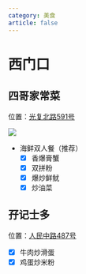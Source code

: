```yaml
---
category: 美食
article: false
---
```


# 西门口

## 四哥家常菜

<span class="icon iconfont icon-locate"></span> 位置：<a href="https://ditu.amap.com/place/B0IAFOBKKV" target="_blank">光复北路591号</a>

![](https://img.sherry4869.com/blog/life/food/china/guangdong/guangzhou/yx/xmk/img.jpg)

- 海鲜双人餐（推荐）
  - [x] 香爆膏蟹
  - [x] 双拼粉
  - [x] 爆炒鲜鱿
  - [x] 炒油菜

## 孖记士多

<span class="icon iconfont icon-locate"></span> 位置：<a href="https://ditu.amap.com/place/B0H6YA88J0" target="_blank">人民中路487号</a>

- [x] 牛肉炒滑蛋
- [x] 鸡蛋炒米粉